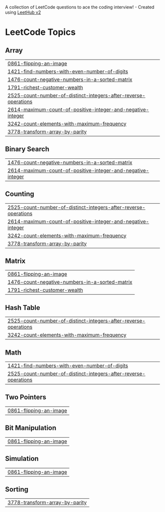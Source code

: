 A collection of LeetCode questions to ace the coding interview! - Created using [LeetHub v2](https://github.com/arunbhardwaj/LeetHub-2.0)
<!---LeetCode Topics Start-->
# LeetCode Topics
## Array
|  |
| ------- |
| [0861-flipping-an-image](https://github.com/Harshitha-teki/leetcode/tree/master/0861-flipping-an-image) |
| [1421-find-numbers-with-even-number-of-digits](https://github.com/Harshitha-teki/leetcode/tree/master/1421-find-numbers-with-even-number-of-digits) |
| [1476-count-negative-numbers-in-a-sorted-matrix](https://github.com/Harshitha-teki/leetcode/tree/master/1476-count-negative-numbers-in-a-sorted-matrix) |
| [1791-richest-customer-wealth](https://github.com/Harshitha-teki/leetcode/tree/master/1791-richest-customer-wealth) |
| [2525-count-number-of-distinct-integers-after-reverse-operations](https://github.com/Harshitha-teki/leetcode/tree/master/2525-count-number-of-distinct-integers-after-reverse-operations) |
| [2614-maximum-count-of-positive-integer-and-negative-integer](https://github.com/Harshitha-teki/leetcode/tree/master/2614-maximum-count-of-positive-integer-and-negative-integer) |
| [3242-count-elements-with-maximum-frequency](https://github.com/Harshitha-teki/leetcode/tree/master/3242-count-elements-with-maximum-frequency) |
| [3778-transform-array-by-parity](https://github.com/Harshitha-teki/leetcode/tree/master/3778-transform-array-by-parity) |
## Binary Search
|  |
| ------- |
| [1476-count-negative-numbers-in-a-sorted-matrix](https://github.com/Harshitha-teki/leetcode/tree/master/1476-count-negative-numbers-in-a-sorted-matrix) |
| [2614-maximum-count-of-positive-integer-and-negative-integer](https://github.com/Harshitha-teki/leetcode/tree/master/2614-maximum-count-of-positive-integer-and-negative-integer) |
## Counting
|  |
| ------- |
| [2525-count-number-of-distinct-integers-after-reverse-operations](https://github.com/Harshitha-teki/leetcode/tree/master/2525-count-number-of-distinct-integers-after-reverse-operations) |
| [2614-maximum-count-of-positive-integer-and-negative-integer](https://github.com/Harshitha-teki/leetcode/tree/master/2614-maximum-count-of-positive-integer-and-negative-integer) |
| [3242-count-elements-with-maximum-frequency](https://github.com/Harshitha-teki/leetcode/tree/master/3242-count-elements-with-maximum-frequency) |
| [3778-transform-array-by-parity](https://github.com/Harshitha-teki/leetcode/tree/master/3778-transform-array-by-parity) |
## Matrix
|  |
| ------- |
| [0861-flipping-an-image](https://github.com/Harshitha-teki/leetcode/tree/master/0861-flipping-an-image) |
| [1476-count-negative-numbers-in-a-sorted-matrix](https://github.com/Harshitha-teki/leetcode/tree/master/1476-count-negative-numbers-in-a-sorted-matrix) |
| [1791-richest-customer-wealth](https://github.com/Harshitha-teki/leetcode/tree/master/1791-richest-customer-wealth) |
## Hash Table
|  |
| ------- |
| [2525-count-number-of-distinct-integers-after-reverse-operations](https://github.com/Harshitha-teki/leetcode/tree/master/2525-count-number-of-distinct-integers-after-reverse-operations) |
| [3242-count-elements-with-maximum-frequency](https://github.com/Harshitha-teki/leetcode/tree/master/3242-count-elements-with-maximum-frequency) |
## Math
|  |
| ------- |
| [1421-find-numbers-with-even-number-of-digits](https://github.com/Harshitha-teki/leetcode/tree/master/1421-find-numbers-with-even-number-of-digits) |
| [2525-count-number-of-distinct-integers-after-reverse-operations](https://github.com/Harshitha-teki/leetcode/tree/master/2525-count-number-of-distinct-integers-after-reverse-operations) |
## Two Pointers
|  |
| ------- |
| [0861-flipping-an-image](https://github.com/Harshitha-teki/leetcode/tree/master/0861-flipping-an-image) |
## Bit Manipulation
|  |
| ------- |
| [0861-flipping-an-image](https://github.com/Harshitha-teki/leetcode/tree/master/0861-flipping-an-image) |
## Simulation
|  |
| ------- |
| [0861-flipping-an-image](https://github.com/Harshitha-teki/leetcode/tree/master/0861-flipping-an-image) |
## Sorting
|  |
| ------- |
| [3778-transform-array-by-parity](https://github.com/Harshitha-teki/leetcode/tree/master/3778-transform-array-by-parity) |
<!---LeetCode Topics End-->